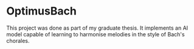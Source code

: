 # OptimusBach
This project was done as part of my graduate thesis. It implements an AI model capable of learning to harmonise melodies in the style of Bach's chorales.
